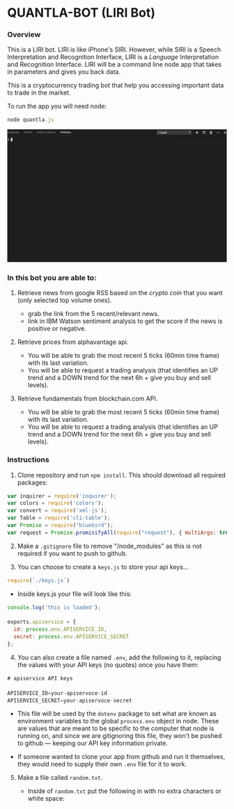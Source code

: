 # QUANTLA-BOT (LIRI Bot)

### Overview

This is a LIRI bot. LIRI is like iPhone's SIRI. However, while SIRI is a Speech Interpretation and Recognition Interface, LIRI is a _Language_ Interpretation and Recognition Interface. LIRI will be a command line node app that takes in parameters and gives you back data.

This is a cryptocurrency trading bot that help you accessing important data to trade in the market.

To run the app you will need node:
```js
node quantla.js
```

![Screenshot](images/quantla-bot_gif.gif)

### In this bot you are able to:

1. Retrieve news from google RSS based on the *crypto coin* that you want (only selected top volume ones).
    + grab the link from the 5 recent/relevant news.
    + link in IBM Watson sentiment analysis to get the score if the news is positive or negative.

2. Retrieve prices from alphavantage api.
    * You will be able to grab the most recent 5 ticks (60min time frame) with its last variation.
    * You will be able to request a trading analysis (that identifies an UP trend and a DOWN trend for the next 6h + give you buy and sell levels).

3. Retrieve fundamentals from blockchain.com API.
    * You will be able to grab the most recent 5 ticks (60min time frame) with its last variation.
    * You will be able to request a trading analysis (that identifies an UP trend and a DOWN trend for the next 6h + give you buy and sell levels).



### Instructions

1. Clone repository and run `npm install`. This should download all required packages:

```js
var inquirer = require('inquirer');
var colors = require('colors');
var convert = require('xml-js');
var Table = require('cli-table');
var Promise = require("bluebird");
var request = Promise.promisifyAll(require("request"), { multiArgs: true });
```

2. Make a `.gitignore` file to remove "/node_modules" as this is not required if you want to push to github.

3. You can choose to create a `keys.js` to store your api keys... 
```js 
require(`./keys.js`)
```

* Inside keys.js your file will look like this:

```js
console.log('this is loaded');

exports.apiservice = {
  id: process.env.APISERVICE_ID,
  secret: process.env.APISERVICE_SECRET
};
```

4. You can also create a file named `.env`, add the following to it, replacing the values with your API keys (no quotes) once you have them:

```js
# apiservice API keys

APISERVICE_ID=your-apiservoce-id
APISERVICE_SECRET=your-apiservoce-secret

```

* This file will be used by the `dotenv` package to set what are known as environment variables to the global `process.env` object in node. These are values that are meant to be specific to the computer that node is running on, and since we are gitignoring this file, they won't be pushed to github &mdash; keeping our API key information private.

* If someone wanted to clone your app from github and run it themselves, they would need to supply their own `.env` file for it to work.

5. Make a file called `random.txt`.

   * Inside of `random.txt` put the following in with no extra characters or white space:

